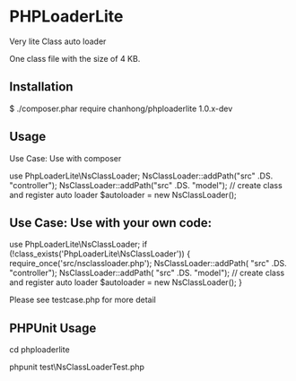 PHPLoaderLite
================

Very lite Class auto loader

One class file with the size of 4 KB.


Installation
------------

$ ./composer.phar require chanhong/phploaderlite 1.0.x-dev

Usage
-----

Use Case: Use with composer

use PhpLoaderLite\NsClassLoader;
    NsClassLoader::addPath("src" .DS. "controller");
    NsClassLoader::addPath("src" .DS. "model");
    // create class and register auto loader
    $autoloader = new NsClassLoader();

Use Case: Use with your own code: 
--------

use PhpLoaderLite\NsClassLoader;
    if (!class_exists('PhpLoaderLite\NsClassLoader')) {
        require_once('src/nsclassloader.php');
        NsClassLoader::addPath( "src" .DS. "controller");
        NsClassLoader::addPath( "src" .DS. "model");
        // create class and register auto loader
        $autoloader = new NsClassLoader();
    }  


Please see testcase.php for more detail

PHPUnit Usage
-------------

cd phploaderlite

phpunit test\NsClassLoaderTest.php 

